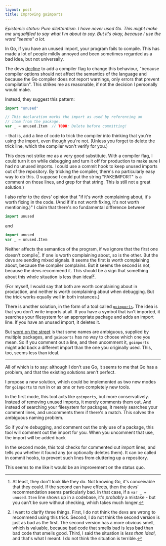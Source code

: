 ```yaml
---
layout: post
title: Improving goimports
---
```


*Epistemic status: Pure dilettantism. I have never used Go. This might make me unqualified to say what I'm about to say. But it's okay, because I use the word "seems" a lot.*

In Go, if you have an unused import, your program fails to compile. This has made a lot of people mildly annoyed and been sometimes regarded as a bad idea, but not universally.

The devs [decline](https://golang.org/doc/faq#unused_variables_and_imports) to add a compiler flag to change this behaviour, "because compiler options should not affect the semantics of the language and because the Go compiler does not report warnings, only errors that prevent compilation". This strikes me as reasonable, if not the decision I personally would make.

Instead, they suggest this pattern:

```go
import "unused"

// This declaration marks the import as used by referencing an
// item from the package.
var _ = unused.Item  // TODO: Delete before committing!
```

\- that is, add a line of code to trick the compiler into thinking that you're using the import, even though you're not. (Unless you forget to delete the trick line, which the compiler won't verify for you.)

This does not strike me as a very good substitute. With a compiler flag, I could turn it on while debugging and turn it off for production to make sure I had no unused imports. I could use a commit hook to keep unused imports out of the repository. By tricking the compiler, there's no particularly easy way to do this. (I suppose I could put the string "FAKEIMPORT" is a comment on those lines, and grep for that string. This is still not a great solution.)

I also refer to the devs' opinion that "if it's worth complaining about, it's worth fixing in the code. (And if it's not worth fixing, it's not worth mentioning.)" I claim that there's no fundamental difference between

```go
import unused
```

and

```go
import unused
var _ = unused.Item
```

Neither affects the semantics of the program, if we ignore that the first one doesn't compile[^semantics]. If one is worth complaining about, so is the other. But the devs are sending mixed signals. It seems the first is worth complaining about, because the compiler complains. But it seems the second is not, because the devs recommend it. This should be a sign that something about this whole situation is less than ideal[^clarify].

(For myself, I would say that both are worth complaining about in production, and neither is worth complaining about when debugging. But the trick works equally well in both instances.)

There is another solution, in the form of a tool called [`goimports`](https://godoc.org/golang.org/x/tools/cmd/goimports). The idea is that you don't write imports at all. If you have a symbol that isn't imported, it searches your filesystem for an appropriate package and adds an import line. If you have an unused import, it deletes it.

But [word on the street](https://news.ycombinator.com/item?id=12208242) is that some names are ambiguous, supplied by multiple packages, and `goimports` has no way to choose which one you mean. So if you comment out a line, and then uncomment it, `goimports` might add back a different import than the one you originally used. This, too, seems less than ideal.

---

All of which is to say: although I don't use Go, it seems to me that Go has a problem, and that the existing solutions aren't perfect.

I propose a new solution, which could be implemented as two new modes for `goimports` to run in or as one or two completely new tools.

In the first mode, this tool acts like `goimports`, but more conservatively. Instead of removing unused imports, it merely comments them out. And instead of searching your filesystem for packages, it merely searches your comment lines, and uncomments them if there's a match. This solves the ambiguous naming problem.

So if you're debugging, and comment out the only use of a package, this tool will comment out the import for you. When you uncomment that use, the import will be added back

In the second mode, this tool checks for commented out import lines, and tells you whether it found any (or optionally deletes them). It can be called in commit hooks, to prevent such lines from cluttering up a repository.

This seems to me like it would be an improvement on the status quo.

[^semantics]: At least, they don't look like they do. Not knowing Go, it's conceivable that they could. If the second can have effects, then the devs' recommendation seems particularly bad. In that case, if a `var _ = unused.Item` line shows up in a codebase, it's *probably* a mistake - but you can't be sure without checking, which takes much longer.

[^clarify]: I want to clarify three things. First, I do not think the devs are wrong to recommend using this trick. Second, I do not think the second version is just as bad as the first. The second version has a more obvious smell, which is valuable, because bad code that smells bad is less bad than bad code that smells good. Third, I said the situation is *less than ideal*, and that's what I meant. I do not think the situation is terrible.
